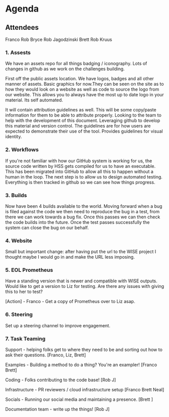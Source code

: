 # Agenda

## Attendees

Franco
Rob Bryce
Rob Jagodzinski
Brett
Rob Kruus

### 1. Assests

We have an assets repo for all things badging / iconography. Lots of changes in github as we work on the challenges building.

First off the public assets location. We have logos, badges and all other manner of assets. Basic graphics for now.They can be seen on the site as to how they would look on a website as well as code to source the logo from our website. This allows you to always have the most up to date logo in your material. Its self automated.

It will contain attribution guidelines as well. This will be some copy/paste information for them to be able to attribute properly. Looking to the team to help with the development of this document. Leveraging github to develop this material and version control. The guidelines are for how users are expected to demonstrate their use of the tool. Provides guidelines for visual identity.

### 2. Workflows

If you're not familiar with how our GitHub system is working for us, the source code written by HSS gets compiled for us to have an executable. This has been migrated into GitHub to allow all this to happen without a human in the loop. The next step is to allow us to design automated testing. Everything is then tracked in github so we can see how things progress.

### 3. Builds

Now have been 4 builds available to the world. Moving forward when a bug is filed against the code we then need to reproduce the bug in a test, from there we can work towards a bug fix. Once this passes we can then check the code builds into the future. Once the test passes successfully the system can close the bug on our behalf.

### 4. Website

Small but important change: after having put the url to the WISE project I thought maybe I would go in and make the URL less imposing.

### 5. EOL Prometheus

Have a standing version that is newer and compatible with WISE outputs. Would like to get a version to Liz for testing. Are there any issues with giving this to her to test?

[Action] - Franco - Get a copy of Prometheus over to Liz asap.

### 6. Steering

Set up a steering channel to improve engagement.

### 7. Task Teaming

Support - helping folks get to where they need to be and sorting out how to ask their questions. [Franco, Liz, Brett]

Examples - Building a method to do a thing? You're an exampler! [Franco Brett]

Coding - Folks contributing to the code base! [Rob J]

Infrastructure - PR reviewers / cloud infrastructure setup [Franco Brett Neal]

Socials - Running our social media and maintaining a presence. [Brett ] 

Documentation team - write up the things! [Rob J]
